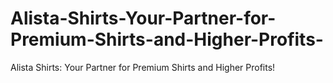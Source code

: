# Alista-Shirts-Your-Partner-for-Premium-Shirts-and-Higher-Profits-
Alista Shirts: Your Partner for Premium Shirts and Higher Profits!
